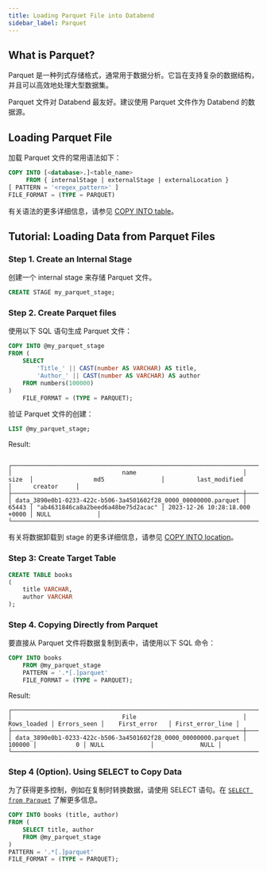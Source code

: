 ```yaml
---
title: Loading Parquet File into Databend
sidebar_label: Parquet
---
```


## What is Parquet?

Parquet 是一种列式存储格式，通常用于数据分析。它旨在支持复杂的数据结构，并且可以高效地处理大型数据集。

Parquet 文件对 Databend 最友好。建议使用 Parquet 文件作为 Databend 的数据源。

## Loading Parquet File

加载 Parquet 文件的常用语法如下：

```sql
COPY INTO [<database>.]<table_name>
     FROM { internalStage | externalStage | externalLocation }
[ PATTERN = '<regex_pattern>' ]
FILE_FORMAT = (TYPE = PARQUET)
```

有关语法的更多详细信息，请参见 [COPY INTO table](/sql/sql-commands/dml/dml-copy-into-table)。

## Tutorial: Loading Data from Parquet Files

### Step 1. Create an Internal Stage

创建一个 internal stage 来存储 Parquet 文件。

```sql
CREATE STAGE my_parquet_stage;
```

### Step 2. Create Parquet files

使用以下 SQL 语句生成 Parquet 文件：

```sql
COPY INTO @my_parquet_stage
FROM (
    SELECT
        'Title_' || CAST(number AS VARCHAR) AS title,
        'Author_' || CAST(number AS VARCHAR) AS author
    FROM numbers(100000)
)
    FILE_FORMAT = (TYPE = PARQUET);
```

验证 Parquet 文件的创建：

```sql
LIST @my_parquet_stage;
```

Result:

```text

┌──────────────────────────────────────────────────────────────────────────────────────────────────────────────────────────────────────────────────────────────────┐
│                               name                              │  size  │                 md5                │         last_modified         │      creator     │
├─────────────────────────────────────────────────────────────────┼────────┼────────────────────────────────────┼───────────────────────────────┼──────────────────┤
│ data_3890e0b1-0233-422c-b506-3a4501602f28_0000_00000000.parquet │  65443 │ "ab4631846ca8a2beed6a48be75d2acac" │ 2023-12-26 10:28:18.000 +0000 │ NULL             │
└──────────────────────────────────────────────────────────────────────────────────────────────────────────────────────────────────────────────────────────────────┘
```

有关将数据卸载到 stage 的更多详细信息，请参见 [COPY INTO location](/sql/sql-commands/dml/dml-copy-into-location)。

### Step 3: Create Target Table

```sql
CREATE TABLE books
(
    title VARCHAR,
    author VARCHAR
);
```

### Step 4. Copying Directly from Parquet

要直接从 Parquet 文件将数据复制到表中，请使用以下 SQL 命令：

```sql
COPY INTO books
    FROM @my_parquet_stage
    PATTERN = '.*[.]parquet'
    FILE_FORMAT = (TYPE = PARQUET);
```

Result:

```text
┌───────────────────────────────────────────────────────────────────────────────────────────────────────────────────────────────────┐
│                               File                              │ Rows_loaded │ Errors_seen │    First_error   │ First_error_line │
├─────────────────────────────────────────────────────────────────┼─────────────┼─────────────┼──────────────────┼──────────────────┤
│ data_3890e0b1-0233-422c-b506-3a4501602f28_0000_00000000.parquet │      100000 │           0 │ NULL             │             NULL │
└───────────────────────────────────────────────────────────────────────────────────────────────────────────────────────────────────┘
```

### Step 4 (Option). Using SELECT to Copy Data

为了获得更多控制，例如在复制时转换数据，请使用 SELECT 语句。在 [`SELECT from Parquet`](../04-transform/00-querying-parquet.md) 了解更多信息。

```sql
COPY INTO books (title, author)
FROM (
    SELECT title, author
    FROM @my_parquet_stage
)
PATTERN = '.*[.]parquet'
FILE_FORMAT = (TYPE = PARQUET);
```
